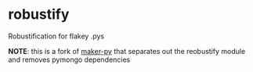 robustify
=========

Robustification for flakey .pys

__NOTE__: this is a fork of [maker-py](https://github.com/objectlabs/maker-py) 
          that separates out the reobustify module and removes pymongo
          dependencies
